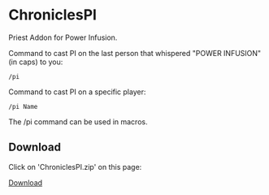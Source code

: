 # ChroniclesPI

Priest Addon for Power Infusion.

Command to cast PI on the last person that whispered "POWER INFUSION" (in caps) to you:

	/pi


Command to cast PI on a specific player:

	/pi Name


The /pi command can be used in macros.

## Download

Click on 'ChroniclesPI.zip' on this page:

[Download](https://github.com/EinBaum/ChroniclesPI/releases)
